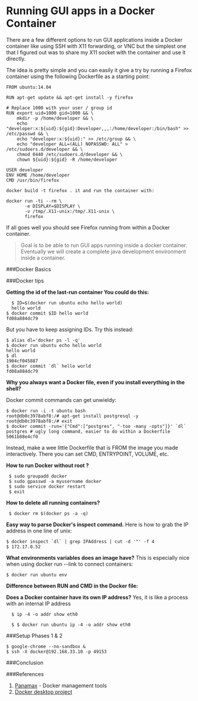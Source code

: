 
Running GUI apps in a Docker Container
======================================
There are a few different options to run GUI applications inside a Docker container like using SSH with X11 forwarding, or VNC but the simplest one that I figured out was to share my X11 socket with the container and use it directly.

The idea is pretty simple and you can easily it give a try by running a Firefox container using the following Dockerfile as a starting point:

```shell
FROM ubuntu:14.04

RUN apt-get update && apt-get install -y firefox

# Replace 1000 with your user / group id
RUN export uid=1000 gid=1000 && \
    mkdir -p /home/developer && \
    echo "developer:x:${uid}:${gid}:Developer,,,:/home/developer:/bin/bash" >> /etc/passwd && \
    echo "developer:x:${uid}:" >> /etc/group && \
    echo "developer ALL=(ALL) NOPASSWD: ALL" > /etc/sudoers.d/developer && \
    chmod 0440 /etc/sudoers.d/developer && \
    chown ${uid}:${gid} -R /home/developer

USER developer
ENV HOME /home/developer
CMD /usr/bin/firefox

docker build -t firefox . it and run the container with:

docker run -ti --rm \
       -e DISPLAY=$DISPLAY \
       -v /tmp/.X11-unix:/tmp/.X11-unix \
       firefox
```

If all goes well you should see Firefox running from within a Docker container.

> Goal is to be able to run GUI apps running inside a docker container. Eventually we will create a complete
> java development environment inside a container.

###Docker Basics

###Docker tips

**Getting the id of the last-run container You could do this:**
```shell 
  $ ID=$(docker run ubuntu echo hello world)
  hello world
$ docker commit $ID hello world
fd08a884dc79
```
But you have to keep assigning IDs. Try this instead:
```shell
$ alias dl='docker ps -l -q'
$ docker run ubuntu echo hello world
hello world
$ dl
1904cf045887
$ docker commit `dl` hello world
fd08a884dc79
```
**Why you always want a Docker file, even if you install everything in the shell?**

Docker commit commands can get unwieldy:
```shell 
$ docker run -i -t ubuntu bash
root@db0c3978abf8:/# apt-get install postgresql -y
root@db0c3978abf8:/# exit
$ docker commit -run='{"Cmd":["postgres", "-too -many -opts"]}' `dl` postgres # ugly long command, easier to do within a Dockerfile
5061b88e4cf0
```
Instead, make a wee little Dockerfile that is FROM the image you made interactively. There you can set CMD, ENTRYPOINT, VOLUME, etc.

**How to run Docker without root ?**
```shell
 $ sudo groupadd docker
 $ sudo gpasswd -a myusername docker
 $ sudo service docker restart
 $ exit
```
**How to delete all running containers?**
```shell
 $ docker rm $(docker ps -a -q)
```
**Easy way to parse Docker's inspect command.**
Here is how to grab the IP address in one line of unix:
```shell
$ docker inspect `dl` | grep IPAddress | cut -d '"' -f 4
$ 172.17.0.52
```
**What environments variables does an image have?**
This is especially nice when using docker run --link to connect containers:
```shell
$ docker run ubuntu env
```
 **Difference between RUN and CMD in the Docker file:**

**Does a Docker container have its own IP address?**
Yes, it is like a process with an internal IP address
```shell
  $ ip -4 -o addr show eth0

  $ $ docker run ubuntu ip -4 -o addr show eth0
```
###Setup Phases 1 & 2 
```shell
$ google-chrome --no-sandbox &
$ ssh -X docker@192.168.33.10 -p 49153

```

###Conclusion


###References

 1. [Panamax](http://panamax.io/) - Docker management tools
 2. [Docker desktop project](https://github.com/rogaha/docker-desktop) 

